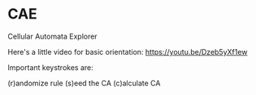# CAE
Cellular Automata Explorer

Here's a little video for basic orientation: https://youtu.be/Dzeb5yXf1ew

Important keystrokes are:

(r)andomize rule
(s)eed the CA
(c)alculate CA
